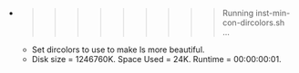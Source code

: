 * >>>>>>>>> Running inst-min-con-dircolors.sh ...
  * Set dircolors to use  to make ls more beautiful.
  * Disk size = 1246760K. Space Used = 24K. Runtime = 00:00:00:01.
